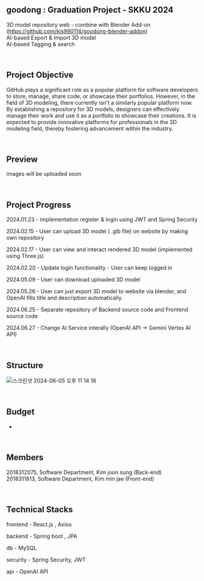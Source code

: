 ## goodong : Graduation Project - SKKU 2024

3D model repository web - combine with Blender Add-on (https://github.com/kjs990114/goodong-blender-addon)<br>
AI-based Export & Import 3D model<br>
AI-based Tagging & search

  
  <br>

## Project Objective

GitHub plays a significant role as a popular platform for software developers to
store, manage, share code, or showcase their portfolios. However, in the field of
3D modeling, there currently isn't a similarly popular platform now. By
establishing a repository for 3D models, designers can effectively manage their
work and use it as a portfolio to showcase their creations. It is expected to
provide innovative platforms for professionals in the 3D modeling field, thereby
fostering advancement within the industry.

<br>

## Preview

images will be uploaded soon 

<br>

## Project Progress

2024.01.23 - implementation register & login using JWT and Spring Security  <br>

2024.02.15 - User can upload 3D model ( .glb file) on website by making own repository<br>

2024.02.17 - User can view and interact rendered 3D model (implemented using Three.js)<br>

2024.02.20 - Update login functionality - User can keep logged in<br>

2024.05.09 - User can download uploaded 3D model<br>

2024.05.26  - User can just export 3D model to website via blender, and OpenAI fills title and description automatically.<br>

2024.06.25 - Separate repository of Backend source code and Frontend source code

2024.06.27 - 	Change AI Service interally (OpenAI API -> Gemini Vertex AI API)

<br>

## Structure
![스크린샷 2024-06-05 오후 11 14 18](https://github.com/kjs990114/goodong/assets/50402527/dba6201a-1152-4da4-94fe-890a1e06c1eb)

<br>


## Budget
-
<br>


## Members

2018312075, Software Department, Kim joon sung (Back-end)<br>
2018311813, Software Department, Kim min jae (Front-end)

<br>


## Technical Stacks

frontend - React.js , Axios

backend - Spring boot , JPA

db - MySQL

security - Spring Security, JWT

api - OpenAI API

